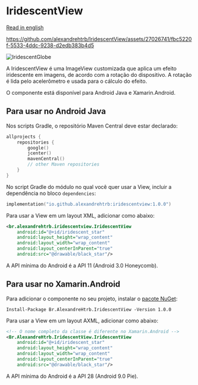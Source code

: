 # IridescentView

[Read in english](README.md)

https://github.com/alexandrehtrb/IridescentView/assets/27026741/fbc5220f-5533-4ddc-9238-d2edb383b4d5

![IridescentGlobe](iridescent_globe.jpg)

A IridescentView é uma ImageView customizada que aplica um efeito iridescente em imagens, de acordo com a rotação do dispositivo. A rotação é lida pelo acelerômetro e usada para o cálculo do efeito.

O componente está disponível para Android Java e Xamarin.Android.

## Para usar no Android Java

Nos scripts Gradle, o repositório Maven Central deve estar declarado:

```kt
allprojects {
    repositories {
        google()
        jcenter()
        mavenCentral()
        // other Maven repositories
    }
}
```

No script Gradle do módulo no qual você quer usar a View, incluir a dependência no bloco `dependencies`:

```kt
implementation("io.github.alexandrehtrb:iridescentview:1.0.0")
```

Para usar a View em um layout XML, adicionar como abaixo:

```xml
<br.alexandrehtrb.iridescentview.IridescentView
    android:id="@+id/iridescent_star"
    android:layout_height="wrap_content"
    android:layout_width="wrap_content"
    android:layout_centerInParent="true"
    android:src="@drawable/black_star"/>
 ```

A API mínima do Android é a API 11 (Android 3.0 Honeycomb).

## Para usar no Xamarin.Android

Para adicionar o componente no seu projeto, instalar o [pacote NuGet](https://www.nuget.org/packages/Br.AlexandreHtrb.IridescentView/):

```
Install-Package Br.AlexandreHtrb.IridescentView -Version 1.0.0
```

Para usar a View em um layout AXML, adicionar como abaixo:

```xml
<!-- O nome completo da classe é diferente no Xamarin.Android -->
<Br.AlexandreHtrb.IridescentView.IridescentView
    android:id="@+id/iridescent_star"
    android:layout_height="wrap_content"
    android:layout_width="wrap_content"
    android:layout_centerInParent="true"
    android:src="@drawable/black_star"/>
```

A API mínima do Android é a API 28 (Android 9.0 Pie).